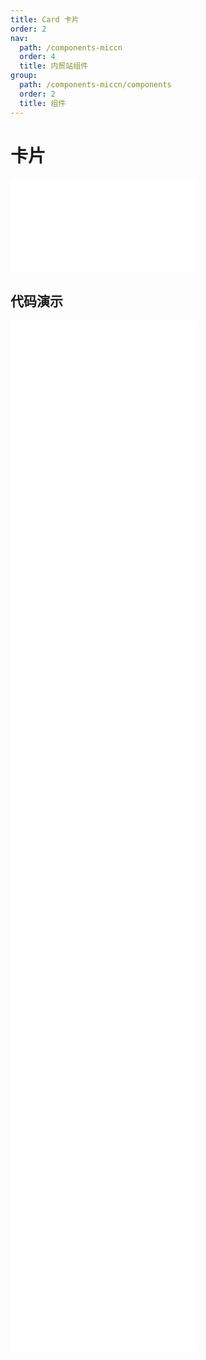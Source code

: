 ```yaml
---
title: Card 卡片
order: 2
nav:
  path: /components-miccn
  order: 4
  title: 内贸站组件
group:
  path: /components-miccn/components
  order: 2
  title: 组件
---
```


# 卡片

<div>
<embed src="@docs-common/card/index.md"></embed>
</div>
        
## 代码演示

<Row gutter=8>

  <Col span=24>
    
  <div class="code-box"><embed src="@abiz-rc-miccn/card/demo/basic-card-miccn.md"></embed></div>
          
  <div class="code-box"><embed src="@abiz-rc-miccn/card/demo/border-less-card-miccn.md"></embed></div>
          
  <div class="code-box"><embed src="@abiz-rc-miccn/card/demo/simple-card-miccn.md"></embed></div>
          
  <div class="code-box"><embed src="@abiz-rc-miccn/card/demo/flexible-content-card-miccn.md"></embed></div>
          
  <div class="code-box"><embed src="@abiz-rc-miccn/card/demo/in-column-card-miccn.md"></embed></div>
          
  <div class="code-box"><embed src="@abiz-rc-miccn/card/demo/loading-card-miccn.md"></embed></div>
          
  <div class="code-box"><embed src="@abiz-rc-miccn/card/demo/grid-card-card-miccn.md"></embed></div>
          
  <div class="code-box"><embed src="@abiz-rc-miccn/card/demo/inner-card-miccn.md"></embed></div>
          
  <div class="code-box"><embed src="@abiz-rc-miccn/card/demo/tabs-card-miccn.md"></embed></div>
          
  <div class="code-box"><embed src="@abiz-rc-miccn/card/demo/meta-card-miccn.md"></embed></div>
          
  </Col>
          
</Row>
        
<div><embed src="@docs-common/card/index-api.md"></embed><div>
